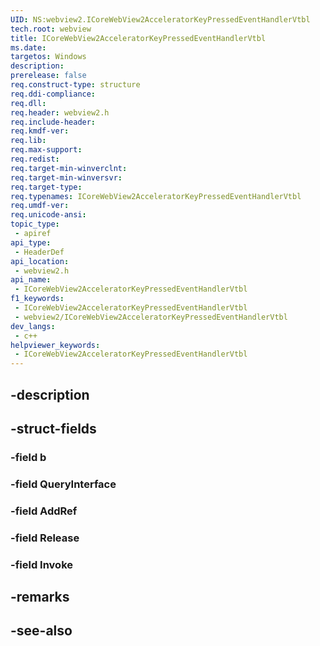 ```yaml
---
UID: NS:webview2.ICoreWebView2AcceleratorKeyPressedEventHandlerVtbl
tech.root: webview
title: ICoreWebView2AcceleratorKeyPressedEventHandlerVtbl
ms.date: 
targetos: Windows
description: 
prerelease: false
req.construct-type: structure
req.ddi-compliance: 
req.dll: 
req.header: webview2.h
req.include-header: 
req.kmdf-ver: 
req.lib: 
req.max-support: 
req.redist: 
req.target-min-winverclnt: 
req.target-min-winversvr: 
req.target-type: 
req.typenames: ICoreWebView2AcceleratorKeyPressedEventHandlerVtbl
req.umdf-ver: 
req.unicode-ansi: 
topic_type:
 - apiref
api_type:
 - HeaderDef
api_location:
 - webview2.h
api_name:
 - ICoreWebView2AcceleratorKeyPressedEventHandlerVtbl
f1_keywords:
 - ICoreWebView2AcceleratorKeyPressedEventHandlerVtbl
 - webview2/ICoreWebView2AcceleratorKeyPressedEventHandlerVtbl
dev_langs:
 - c++
helpviewer_keywords:
 - ICoreWebView2AcceleratorKeyPressedEventHandlerVtbl
---
```


## -description

## -struct-fields

### -field b

### -field QueryInterface

### -field AddRef

### -field Release

### -field Invoke

## -remarks

## -see-also

